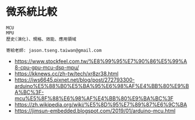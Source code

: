 # 微系統比較
```
MCU
MPU
歷史(演化)、規格、效能、應用領域

寄給老師: jason.tseng.taiwan@gmail.com
```
- https://www.stockfeel.com.tw/%E8%99%95%E7%90%86%E5%99%A8-cpu-gpu-mcu-dsp-mpu/
- https://kknews.cc/zh-tw/tech/xr8zr38.html
- https://iws6645.pixnet.net/blog/post/272793300-arduino%E5%88%B0%E5%BA%95%E6%98%AF%E4%BB%80%E9%BA%BC%3F-mcu%E5%8F%88%E6%98%AF%E4%BB%80%E9%BA%BC%3F
- https://zh.wikipedia.org/wiki/%E5%8D%95%E7%89%87%E6%9C%BA
- https://jimsun-embedded.blogspot.com/2019/01/arduino-mcu.html
